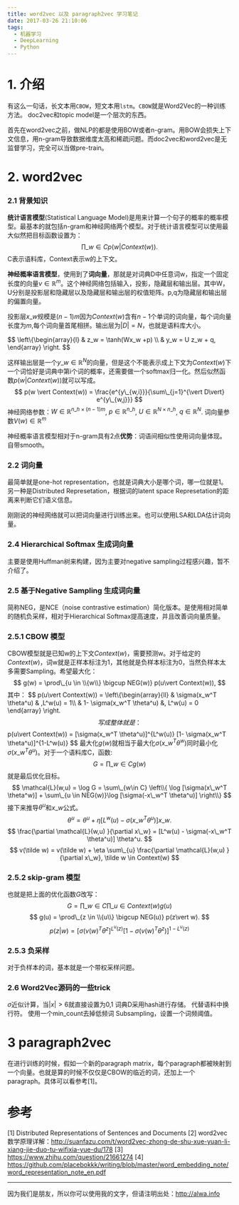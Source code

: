 ```yaml
---
title: word2vec 以及 paragraph2vec 学习笔记
date: 2017-03-26 21:10:06
tags:
  - 机器学习
  - DeepLearning
  - Python
---
```



# 1. 介绍
有这么一句话，长文本用`CBOW`，短文本用`lstm`。`CBOW`就是Word2Vec的一种训练方法。
doc2vec和topic model是一个层次的东西。

首先在word2vec之前，做NLP的都是使用BOW或者n-gram。用BOW会损失上下文信息，用n-gram导致数据维度太高和稀疏问题。而doc2vec和word2vec是无监督学习，完全可以当做pre-train。

<!-- more -->

# 2. word2vec
### 2.1 背景知识
**统计语言模型**(Statistical Language Model)是用来计算一个句子的概率的概率模型。最基本的就包括n-gram和神经网络两个模型。对于统计语言模型可以使用最大似然把目标函数设置为：
$$
\prod\_{w\in C} p(w \vert Context(w)).
$$
C表示语料库，Context表示w的上下文。

**神经概率语言模型**，使用到了**词向量**，那就是对词典D中任意词w，指定一个固定长度的向量$v\in \mathbb{R}^{m}$。这个神经网络包括输入，投影，隐藏层和输出层。其中W，U分别是投影层和隐藏层以及隐藏层和输出层的权值矩阵。p,q为隐藏层和输出层的偏置向量。

投影层$x\_w$规模是$(n-1)m$因为$Context(w)$含有$n-1$个单词的词向量，每个词向量长度为$m$,每个词向量首尾相拼。输出层为$\vert D\vert = N$，也就是语料库大小。

$$
\left\\{\begin{array}{l}
& z\_w = \tanh(Wx\_w +p) \\\\
& y\_w = U z\_w + q,
\end{array}
\right.
$$

这样输出层是一个$y\_w \in \mathbb{R}^N$的向量，但是这个不能表示成上下文为$Context(w)$下一个词恰好是词典中第i个词的概率，还需要做一个softmax归一化。然后似然函数$p(w \vert Context(w))$就可以写成。
$$
p(w \vert Context(w)) = \frac{e^{y\_{w,i}}}{\sum\_{j=1}^{\vert D\vert} e^{y\_{w,j}}}
$$
神经网络参数：$W\in \mathbb{R}^{n\_h \times (n-1)m}$, $p\in \mathbb{R}^{n\_h}$, $U \in \mathbb{R}^{N\times n\_h}$, $q \in \mathbb{R}^{N}$. 词向量参数$V(w) \in \mathbb{R}^m$

神经概率语言模型相对于n-gram具有2点**优势**：词语间相似性使用词向量体现。自带smooth。

### 2.2 词向量
最简单就是one-hot representation，也就是词典大小是哪个词，哪一位就是1。另一种是Distributed Represetation，根据词的latent space Represetation的距离来判断它们语义信息。

刚刚说的神经网络就可以把词向量进行训练出来。也可以使用LSA和LDA估计词向量。

### 2.4 Hierarchical Softmax 生成词向量
主要是使用Huffman树来构建，因为主要对negative sampling过程感兴趣，暂不介绍了。

### 2.5 基于Negative Sampling 生成词向量
简称NEG，是NCE（noise contrastive estimation）简化版本。是使用相对简单的随机负采样，相对于Hierarchical Softmax提高速度，并且改善词向量质量。

### 2.5.1 **CBOW** 模型
CBOW模型就是已知w的上下文$Context(w)$，需要预测w。对于给定的$Context(w)$，词w就是正样本标注为1，其他就是负样本标注为0，当然负样本太多需要Sampling。希望最大化：
$$
g(w) = \prod\_{u \in \\{w\\} \bigcup NEG(w)} p(u\vert Context(w)),
$$
其中：
$$
p(u\vert Context(w)) = \left\\{\begin{array}{ll}
& \sigma(x\_w^T \theta^u) & ,L^w(u) = 1\\\\
& 1- \sigma(x\_w^T \theta^u) &, L^w(u) = 0
\end{array}
\right.
$$
写成整体就是：
$$
p(u\vert Context(w)) =
[\sigma(x\_w^T \theta^u)]^{L^w(u)}
[1- \sigma(x\_w^T \theta^u)]^{1-L^w(u)}
$$
最大化$g(w)$就相当于最大化$\sigma(x\_w^T \theta^w)$同时最小化$\sigma(x\_w^T \theta^u)$。对于一个语料库C，函数:
$$
G = \prod\_{w\in C}g(w)
$$
就是最后优化目标。
$$
\mathcal{L}(w,u) = \log G = \sum\_{w\in C} \left\\{ \log [\sigma(x\_w^T \theta^w)] + \sum\_{u \in NEG(w)}\log [\sigma(-x\_w^T \theta^u)] \right\\}
$$
接下来推导$\theta^u$和$x\_w$公式。
$$
\theta^u = \theta^u + \eta [L^w(u) - \sigma(x\_w^T \theta^u)]x\_w.
$$
$$
\frac{\partial \mathcal{L}(w,u) }{\partial x\_w} = [L^w(u) - \sigma(-x\_w^T \theta^u)] \theta^u.
$$
$$
v(\tilde w) = v(\tilde w) + \eta \sum\_{u} \frac{\partial \mathcal{L}(w,u) }{\partial x\_w}, \tilde w \in Context(w)
$$
### 2.5.2 **skip-gram** 模型
也就是把上面的优化函数$G$改写：
$$
G = \prod\_{w\in C} \prod\_{u \in Context(w)}g(u)
$$
$$
g(u) = \prod\_{z \in \\{u\\} \bigcup NEG(u)} p(z\vert w).
$$
$$
p(z\vert w) = [\sigma(v(w)^T \theta^z]^{L^u(z)}[1-\sigma(v(w)^T\theta^z)]^{1-L^u(z)}
$$
### 2.5.3 负采样
对于负样本的词，基本就是一个带权采样问题。

### 2.6 Word2Vec源码的一些trick
$\sigma$近似计算，当$\vert x\vert>6$就直接设置为0,1
词典D采用hash进行存储。
</s>代替语料中换行符。
使用一个min\_count去掉低频词
Subsampling，设置一个词频阈值。
# 3 paragraph2vec
在进行训练的时候，假如一个新的paragraph matrix，每个paragraph都被映射到一个向量。也就是算的时候不仅仅是CBOW的临近的词，还加上一个paragraph。具体可以看参考[1]。

# 参考
[1] Distributed Representations of Sentences and Documents
[2] word2vec数学原理详解：http://suanfazu.com/t/word2vec-zhong-de-shu-xue-yuan-li-xiang-jie-duo-tu-wifixia-yue-du/178
[3] https://www.zhihu.com/question/21661274
[4] https://github.com/placebokkk/writing/blob/master/word_embedding_note/word_representation_note_en.pdf

----

因为我们是朋友，所以你可以使用我的文字，但请注明出处：http://alwa.info